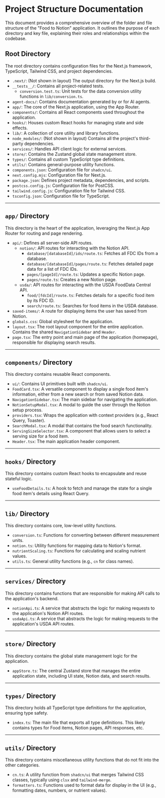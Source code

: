 # Project Structure Documentation

This document provides a comprehensive overview of the folder and file structure of the "Food to Notion" application. It outlines the purpose of each directory and key file, explaining their roles and relationships within the codebase.

## Root Directory

The root directory contains configuration files for the Next.js framework, TypeScript, Tailwind CSS, and project dependencies.

-   `.next/`: (Not shown in layout) The output directory for the Next.js build.
-   `__tests__/`: Contains all project-related tests.
    -   `conversion.test.ts`: Unit tests for the data conversion utility functions in `lib/conversion.ts`.
-   `agent-docs/`: Contains documentation generated by or for AI agents.
-   `app/`: The core of the Next.js application, using the App Router.
-   `components/`: Contains all React components used throughout the application.
-   `hooks/`: Houses custom React hooks for managing state and side effects.
-   `lib/`: A collection of core utility and library functions.
-   `node_modules/`: (Not shown in layout) Contains all the project's third-party dependencies.
-   `services/`: Handles API client logic for external services.
-   `store/`: Contains the Zustand global state management store.
-   `types/`: Contains all custom TypeScript type definitions.
-   `utils/`: Contains general-purpose utility functions.
-   `components.json`: Configuration file for `shadcn/ui`.
-   `next.config.mjs`: Configuration file for Next.js.
-   `package.json`: Defines project metadata, dependencies, and scripts.
-   `postcss.config.js`: Configuration file for PostCSS.
-   `tailwind.config.js`: Configuration file for Tailwind CSS.
-   `tsconfig.json`: Configuration file for TypeScript.

---

## `app/` Directory

This directory is the heart of the application, leveraging the Next.js App Router for routing and page rendering.

-   `api/`: Defines all server-side API routes.
    -   `notion/`: API routes for interacting with the Notion API.
        -   `database/[databaseId]/ids/route.ts`: Fetches all FDC IDs from a database.
        -   `database/[databaseId]/pages/route.ts`: Fetches detailed page data for a list of FDC IDs.
        -   `pages/[pageId]/route.ts`: Updates a specific Notion page.
        -   `pages/route.ts`: Creates a new Notion page.
    -   `usda/`: API routes for interacting with the USDA FoodData Central API.
        -   `food/[fdcId]/route.ts`: Fetches details for a specific food item by its FDC ID.
        -   `search/route.ts`: Searches for food items in the USDA database.
-   `saved-items/`: A route for displaying items the user has saved from Notion.
-   `globals.css`: Global stylesheet for the application.
-   `layout.tsx`: The root layout component for the entire application. Contains the shared `NavigationSidebar` and `Header`.
-   `page.tsx`: The entry point and main page of the application (homepage), responsible for displaying search results.

---

## `components/` Directory

This directory contains reusable React components.

-   `ui/`: Contains UI primitives built with `shadcn/ui`.
-   `FoodCard.tsx`: A versatile component to display a single food item's information, either from a new search or from saved Notion data.
-   `NavigationSidebar.tsx`: The main sidebar for navigating the application.
-   `NotionSetupModal.tsx`: A modal to guide the user through the Notion setup process.
-   `providers.tsx`: Wraps the application with context providers (e.g., React Query, Toaster).
-   `SearchModal.tsx`: A modal that contains the food search functionality.
-   `ServingSizeSelector.tsx`: A component that allows users to select a serving size for a food item.
-   `Header.tsx`: The main application header component.

---

## `hooks/` Directory

This directory contains custom React hooks to encapsulate and reuse stateful logic.

-   `useFoodDetails.ts`: A hook to fetch and manage the state for a single food item's details using React Query.

---

## `lib/` Directory

This directory contains core, low-level utility functions.

-   `conversion.ts`: Functions for converting between different measurement units.
-   `notion.ts`: Utility functions for mapping data to Notion's format.
-   `nutrientScaling.ts`: Functions for calculating and scaling nutrient values.
-   `utils.ts`: General utility functions (e.g., `cn` for class names).

---

## `services/` Directory

This directory contains functions that are responsible for making API calls to the application's backend.

-   `notionApi.ts`: A service that abstracts the logic for making requests to the application's Notion API routes.
-   `usdaApi.ts`: A service that abstracts the logic for making requests to the application's USDA API routes.

---

## `store/` Directory

This directory contains the global state management logic for the application.

-   `appStore.ts`: The central Zustand store that manages the entire application state, including UI state, Notion data, and search results.

---

## `types/` Directory

This directory holds all TypeScript type definitions for the application, ensuring type safety.

-   `index.ts`: The main file that exports all type definitions. This likely contains types for Food items, Notion pages, API responses, etc.

---

## `utils/` Directory

This directory contains miscellaneous utility functions that do not fit into the other categories.

-   `cn.ts`: A utility function from `shadcn/ui` that merges Tailwind CSS classes, typically using `clsx` and `tailwind-merge`.
-   `formatters.ts`: Functions used to format data for display in the UI (e.g., formatting dates, numbers, or nutrient values). 